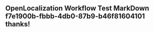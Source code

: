 <properties
ms.topic="hero-topic"
ms.test1="hero-topic"
ms.test2="test"/>

## OpenLocalization Workflow Test MarkDown f7e1900b-fbbb-4db0-87b9-b46f81604101 thanks!
